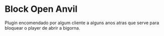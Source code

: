 # Block Open Anvil
 
Plugin encomendado por algum cliente a alguns anos atras que serve para bloquear o player de abrir a bigorna.
